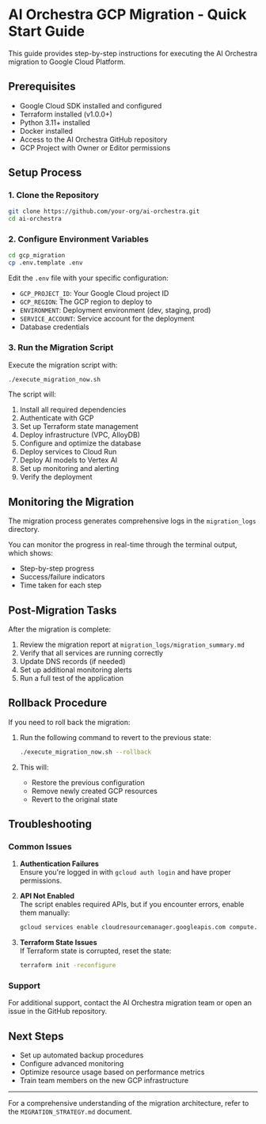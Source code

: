 # AI Orchestra GCP Migration - Quick Start Guide

This guide provides step-by-step instructions for executing the AI Orchestra migration to Google Cloud Platform.

## Prerequisites

- Google Cloud SDK installed and configured
- Terraform installed (v1.0.0+)
- Python 3.11+ installed
- Docker installed
- Access to the AI Orchestra GitHub repository
- GCP Project with Owner or Editor permissions

## Setup Process

### 1. Clone the Repository

```bash
git clone https://github.com/your-org/ai-orchestra.git
cd ai-orchestra
```

### 2. Configure Environment Variables

```bash
cd gcp_migration
cp .env.template .env
```

Edit the `.env` file with your specific configuration:
- `GCP_PROJECT_ID`: Your Google Cloud project ID
- `GCP_REGION`: The GCP region to deploy to
- `ENVIRONMENT`: Deployment environment (dev, staging, prod)
- `SERVICE_ACCOUNT`: Service account for the deployment
- Database credentials

### 3. Run the Migration Script

Execute the migration script with:

```bash
./execute_migration_now.sh
```

The script will:
1. Install all required dependencies
2. Authenticate with GCP
3. Set up Terraform state management
4. Deploy infrastructure (VPC, AlloyDB)
5. Configure and optimize the database
6. Deploy services to Cloud Run
7. Deploy AI models to Vertex AI
8. Set up monitoring and alerting
9. Verify the deployment

## Monitoring the Migration

The migration process generates comprehensive logs in the `migration_logs` directory.

You can monitor the progress in real-time through the terminal output, which shows:
- Step-by-step progress
- Success/failure indicators
- Time taken for each step

## Post-Migration Tasks

After the migration is complete:

1. Review the migration report at `migration_logs/migration_summary.md`
2. Verify that all services are running correctly
3. Update DNS records (if needed)
4. Set up additional monitoring alerts
5. Run a full test of the application

## Rollback Procedure

If you need to roll back the migration:

1. Run the following command to revert to the previous state:
   ```bash
   ./execute_migration_now.sh --rollback
   ```

2. This will:
   - Restore the previous configuration
   - Remove newly created GCP resources
   - Revert to the original state

## Troubleshooting

### Common Issues

1. **Authentication Failures**  
   Ensure you're logged in with `gcloud auth login` and have proper permissions.

2. **API Not Enabled**  
   The script enables required APIs, but if you encounter errors, enable them manually:
   ```bash
   gcloud services enable cloudresourcemanager.googleapis.com compute.googleapis.com containerregistry.googleapis.com run.googleapis.com secretmanager.googleapis.com aiplatform.googleapis.com alloydb.googleapis.com
   ```

3. **Terraform State Issues**  
   If Terraform state is corrupted, reset the state:
   ```bash
   terraform init -reconfigure
   ```

### Support

For additional support, contact the AI Orchestra migration team or open an issue in the GitHub repository.

## Next Steps

- Set up automated backup procedures
- Configure advanced monitoring
- Optimize resource usage based on performance metrics
- Train team members on the new GCP infrastructure

---

For a comprehensive understanding of the migration architecture, refer to the `MIGRATION_STRATEGY.md` document.
